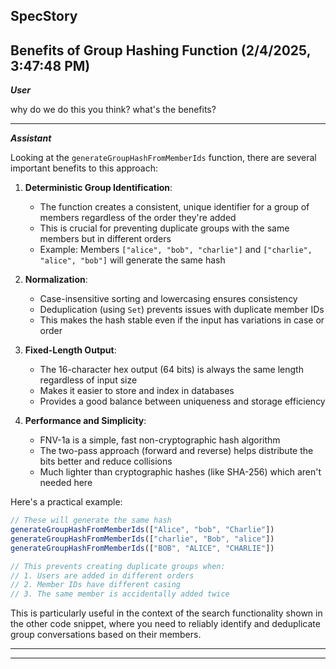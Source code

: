 ## SpecStory

## Benefits of Group Hashing Function (2/4/2025, 3:47:48 PM)

_**User**_

why do we do this you think? what's the benefits?

---

_**Assistant**_

Looking at the `generateGroupHashFromMemberIds` function, there are several important benefits to this approach:

1. **Deterministic Group Identification**:
   - The function creates a consistent, unique identifier for a group of members regardless of the order they're added
   - This is crucial for preventing duplicate groups with the same members but in different orders
   - Example: Members `["alice", "bob", "charlie"]` and `["charlie", "alice", "bob"]` will generate the same hash

2. **Normalization**:
   - Case-insensitive sorting and lowercasing ensures consistency
   - Deduplication (using `Set`) prevents issues with duplicate member IDs
   - This makes the hash stable even if the input has variations in case or order

3. **Fixed-Length Output**:
   - The 16-character hex output (64 bits) is always the same length regardless of input size
   - Makes it easier to store and index in databases
   - Provides a good balance between uniqueness and storage efficiency

4. **Performance and Simplicity**:
   - FNV-1a is a simple, fast non-cryptographic hash algorithm
   - The two-pass approach (forward and reverse) helps distribute the bits better and reduce collisions
   - Much lighter than cryptographic hashes (like SHA-256) which aren't needed here

Here's a practical example:
```typescript
// These will generate the same hash
generateGroupHashFromMemberIds(["Alice", "bob", "Charlie"])
generateGroupHashFromMemberIds(["charlie", "Bob", "alice"])
generateGroupHashFromMemberIds(["BOB", "ALICE", "CHARLIE"])

// This prevents creating duplicate groups when:
// 1. Users are added in different orders
// 2. Member IDs have different casing
// 3. The same member is accidentally added twice
```

This is particularly useful in the context of the search functionality shown in the other code snippet, where you need to reliably identify and deduplicate group conversations based on their members.

---



---

